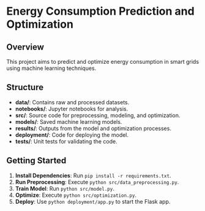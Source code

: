 # Energy Consumption Prediction and Optimization

## Overview

This project aims to predict and optimize energy consumption in smart grids using machine learning techniques.

## Structure

- **data/**: Contains raw and processed datasets.
- **notebooks/**: Jupyter notebooks for analysis.
- **src/**: Source code for preprocessing, modeling, and optimization.
- **models/**: Saved machine learning models.
- **results/**: Outputs from the model and optimization processes.
- **deployment/**: Code for deploying the model.
- **tests/**: Unit tests for validating the code.

## Getting Started

1. **Install Dependencies**: Run `pip install -r requirements.txt`.
2. **Run Preprocessing**: Execute `python src/data_preprocessing.py`.
3. **Train Model**: Run `python src/model.py`.
4. **Optimize**: Execute `python src/optimization.py`.
5. **Deploy**: Use `python deployment/app.py` to start the Flask app.

